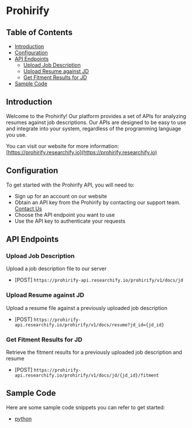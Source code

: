 # Prohirify

## Table of Contents
- [Introduction](#introduction)
- [Configuration](#configuration)
- [API Endpoints](#api-endpoints)
  - [Upload Job Description](#upload-job-description)
  - [Upload Resume against JD](#upload-resume-against-jd)
  - [Get Fitment Results for JD](#get-fitment-results-for-jd)
- [Sample Code](#sample-code)

## Introduction

Welcome to the Prohirify! Our platform provides a set of APIs for analyzing resumes against job descriptions. Our APIs are designed to be easy to use and integrate into your system, regardless of the programming language you use.

You can visit our website for more information: [https://prohirify.researchify.io](https://prohirify.researchify.io)


## Configuration

To get started with the Prohirify API, you will need to:

- Sign up for an account on our website
- Obtain an API key from the Prohirify by contacting our support team. [Contact Us](https://prohirify.researchify.io/contactus)
- Choose the API endpoint you want to use
- Use the API key to authenticate your requests

## API Endpoints

### Upload Job Description

Upload a job description file to our server

- [POST] `https://prohirify-api.researchify.io/prohirify/v1/docs/jd`

### Upload Resume against JD

Upload a resume file against a previously uploaded job description

- [POST] `https://prohirify-api.researchify.io/prohirify/v1/docs/resume?jd_id={jd_id}`

### Get Fitment Results for JD

Retrieve the fitment results for a previously uploaded job description and resume

- [POST] `https://prohirify-api.researchify.io/prohirify/v1/docs/jd/{jd_id}/fitment`

## Sample Code

Here are some sample code snippets you can refer to get started:

- [python](./python/sample.py)


